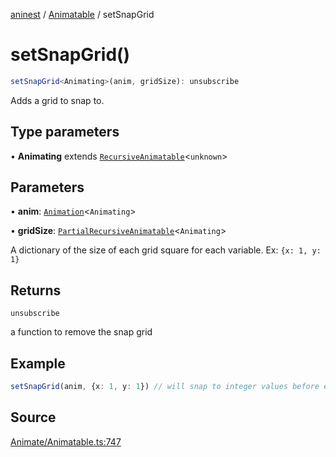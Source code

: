 [aninest](../../index.md) / [Animatable](../index.md) / setSnapGrid

# setSnapGrid()

```ts
setSnapGrid<Animating>(anim, gridSize): unsubscribe
```

Adds a grid to snap to.

## Type parameters

• **Animating** extends [`RecursiveAnimatable`](../type-aliases/RecursiveAnimatable.md)\<`unknown`\>

## Parameters

• **anim**: [`Animation`](../type-aliases/Animation.md)\<`Animating`\>

• **gridSize**: [`PartialRecursiveAnimatable`](../type-aliases/PartialRecursiveAnimatable.md)\<`Animating`\>

A dictionary of the size of each grid square for each variable. Ex: `{x: 1, y: 1}`

## Returns

`unsubscribe`

a function to remove the snap grid

## Example

```ts
setSnapGrid(anim, {x: 1, y: 1}) // will snap to integer values before ending
```

## Source

[Animate/Animatable.ts:747](https://github.com/zphrs/aninest/blob/3be3895/src/Animate/Animatable.ts#L747)
